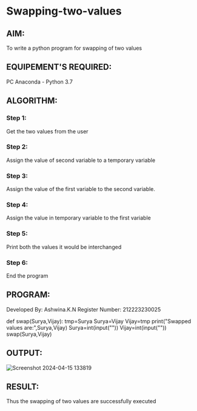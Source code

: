 # Swapping-two-values
## AIM:
To write a python program for swapping of two values
## EQUIPEMENT'S REQUIRED: 
PC
Anaconda - Python 3.7
## ALGORITHM: 
### Step 1:
Get the two values from the user
### Step 2: 
Assign the value of second variable to a temporary variable 
### Step 3: 
Assign the value of the first variable to the second variable.
### Step 4:  
Assign the value in temporary variable to the first variable
### Step 5: 
Print both the values it would be interchanged
### Step 6: 
End the program
## PROGRAM:
Developed By: Ashwina.K.N
Register Number: 212223230025

def swap(Surya,Vijay): 
     tmp=Surya 
    Surya=Vijay
    Vijay=tmp
    print("Swapped values are:",Surya,Vijay)
Surya=int(input(""))
Vijay=int(input(""))
swap(Surya,Vijay)

## OUTPUT:

![Screenshot 2024-04-15 133819](https://github.com/Ashwinakn/Swapping-two-values/assets/152128332/15941a22-522a-4074-8981-aed62fe5fa08)


## RESULT:
Thus the swapping of two values are successfully executed



